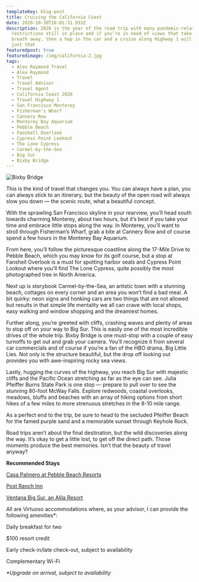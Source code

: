 ```yaml
---
templateKey: blog-post
title: Cruising the California Coast
date: 2020-10-30T16:01:31.933Z
description: 2020 is the year of the road trip with many pandemic-related travel
  restrictions still in place and if you’re in need of views that take your
  breath away, then a hop in the car and a cruise along Highway 1 will give you
  just that
featuredpost: true
featuredimage: /img/california-2.jpg
tags:
  - Alex Raymond Travel
  - Alex Raymond
  - Travel
  - Travel Advisor
  - Travel Agent
  - California Coast 2020
  - Travel Highway 1
  - San Francisco Monterey
  - Fisherman's Wharf
  - Cannery Row
  - Monterey Bay Aquarium
  - Pebble Beach
  - Fanshell Overlook
  - Cypress Point Lookout
  - The Lone Cypress
  - Carmel-by-the-Sea
  - Big Sur
  - Bixby Bridge
---
```

![Bixby Bridge](/img/california-2.jpg "bixby-bridge")

This is the kind of travel that changes you. You can always have a plan, you can always stick to an itinerary, but the beauty of the open road will always slow you down — the scenic route, what a beautiful concept.

With the sprawling San Francisco skyline in your rearview, you’ll head south towards charming Monterey, about two hours, but it’s best if you take your time and embrace little stops along the way. In Monterey, you’ll want to stroll through Fisherman’s Wharf, grab a bite at Cannery Row and of course spend a few hours in the Monterey Bay Aquarium.

From here, you’ll follow the picturesque coastline along the 17-Mile Drive to Pebble Beach, which you may know for its golf course,  but a stop at Fanshell Overlook is a must for spotting harbor seals and Cypress Point Lookout where you’ll find The Lone Cypress, quite possibly the most photographed tree in North America.

Next up is storybook Carmel-by-the-Sea, an artistic town with a stunning beach, cottages on every corner and an area you won’t find a bad meal. A bit quirky: neon signs and honking cars are two things that are not allowed but results in that simple life mentality we all can crave with local shops, easy walking and window shopping and the dreamiest homes.

Further along, you’re greeted with cliffs, crashing waves and plenty of areas to stop off on your way to Big Sur. This is easily one of the most incredible drives of the whole trip. Bixby Bridge is one must-stop with a couple of easy turnoffs to get out and grab your camera. You’ll recognize it from several car commercials and of course if you’re a fan of the HBO drama, Big Little Lies. Not only is the structure beautiful, but the drop off looking out provides you with awe-inspiring rocky sea views.

Lastly, hugging the curves of the highway, you reach Big Sur with majestic cliffs and the Pacific Ocean stretching as far as the eye can see. Julia Pfeiffer Burns State Park is one stop — prepare to pull over to see the stunning 80-foot McWay Falls. Explore redwoods, coastal overlooks, meadows, bluffs and beaches with an array of hiking options from short hikes of a few miles to more strenuous stretches in the 8-10 mile range.

As a perfect end to the trip, be sure to head to the secluded Pfeiffer Beach for the famed purple sand and a memorable sunset through Keyhole Rock.

Road trips aren’t about the final destination, but the wild discoveries along the way. It’s okay to get a little lost, to get off the direct path. Those moments produce the best memories. Isn’t that the beauty of travel anyway? 

**Recommended Stays**

[Casa Palmero at Pebble Beach Resorts](https://www.pebblebeach.com/accommodations/casa-palmero-at-pebble-beach/)

[Post Ranch Inn](https://www.postranchinn.com/)

[Ventana Big Sur, an Alila Resort](https://www.ventanabigsur.com/)

All are Virtuoso accommodations where, as your advisor, I can provide the following amenities*:

Daily breakfast for two

$100 resort credit

Early check-in/late check-out, subject to availability

Complementary Wi-Fi

*\*Upgrade on arrival, subject to availability*